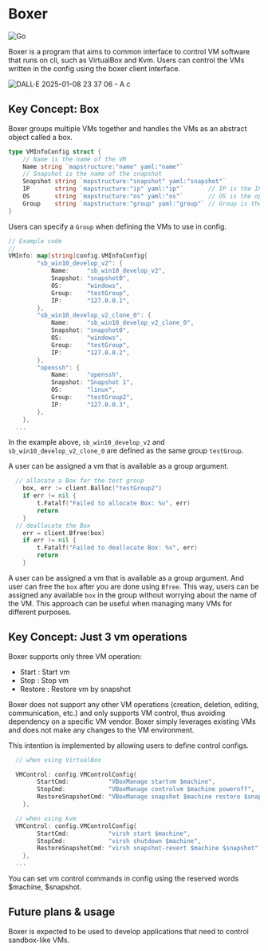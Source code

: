 # Boxer
![Go](https://img.shields.io/badge/go-%2300ADD8.svg?style=for-the-badge&logo=go&logoColor=white)

Boxer is a program that aims to common interface to control VM software that runs on cli, such as VirtualBox and Kvm.
Users can control the VMs written in the config using the boxer client interface.

![DALL·E 2025-01-08 23 37 06 - A c](https://github.com/user-attachments/assets/0ef3f3e1-63de-4ac8-8eff-fcc8586d8dc3)

## Key Concept: Box

Boxer groups multiple VMs together and handles the VMs as an abstract object called a box.

``` Go
type VMInfoConfig struct {
	// Name is the name of the VM
	Name string `mapstructure:"name" yaml:"name"`
	// Snapshot is the name of the snapshot
	Snapshot string `mapstructure:"snapshot" yaml:"snapshot"`
	IP       string `mapstructure:"ip" yaml:"ip"`       // IP is the IP address of the VM
	OS       string `mapstructure:"os" yaml:"os"`       // OS is the operating system of the VM
	Group    string `mapstructure:"group" yaml:"group"` // Group is the group of the VM, used for grouping VMs in the UI
}
```
Users can specify a `Group` when defining the VMs to use in config.

``` Go
// Example code
//
VMInfo: map[string]config.VMInfoConfig{
		"sb_win10_develop_v2": {
			Name:     "sb_win10_develop_v2",
			Snapshot: "snapshot0",
			OS:       "windows",
			Group:    "testGroup",
			IP:       "127.0.0.1",
		},
		"sb_win10_develop_v2_clone_0": {
			Name:     "sb_win10_develop_v2_clone_0",
			Snapshot: "snapshot0",
			OS:       "windows",
			Group:    "testGroup",
			IP:       "127.0.0.2",
		},
		"openssh": {
			Name:     "openssh",
			Snapshot: "Snapshot 1",
			OS:       "linux",
			Group:    "testGroup2",
			IP:       "127.0.0.3",
		},
	},
  ...
```
In the example above, `sb_win10_develop_v2` and `sb_win10_develop_v2_clone_0` are defined as the same group `testGroup`.

A user can be assigned a vm that is available as a group argument.
``` Go
  // allocate a Box for the test group
	box, err := client.Balloc("testGroup2")
	if err != nil {
		t.Fatalf("Failed to allocate Box: %v", err)
		return
	}
  // deallocate the Box
	err = client.Bfree(box)
	if err != nil {
		t.Fatalf("Failed to deallocate Box: %v", err)
		return
	}
```
A user can be assigned a vm that is available as a group argument. And user can free the `box` after you are done using `Bfree`.
This way, users can be assigned any available `box` in the group without worrying about the name of the VM. This approach can be useful when managing many VMs for different purposes.

## Key Concept: Just 3 vm operations

Boxer supports only three VM operation:
- Start   : Start vm
- Stop    : Stop vm
- Restore : Restore vm by snapshot

Boxer does not support any other VM operations (creation, deletion, editing, communication, etc.) and only supports VM control, thus avoiding dependency on a specific VM vendor.
Boxer simply leverages existing VMs and does not make any changes to the VM environment.

This intention is implemented by allowing users to define control configs.

``` Go
  // when using VirtualBox

  VMControl: config.VMControlConfig{
		StartCmd:           "VBoxManage startvm $machine",
		StopCmd:            "VBoxManage controlvm $machine poweroff",
		RestoreSnapshotCmd: "VBoxManage snapshot $machine restore $snapshot",
	},

  // when using kvm
  VMControl: config.VMControlConfig{
		StartCmd:           "virsh start $machine",
		StopCmd:            "virsh shutdown $machine",
		RestoreSnapshotCmd: "virsh snapshot-revert $machine $snapshot",
	},
  ...
```
You can set vm control commands in config using the reserved words $machine, $snapshot.

## Future plans & usage

Boxer is expected to be used to develop applications that need to control sandbox-like VMs.
